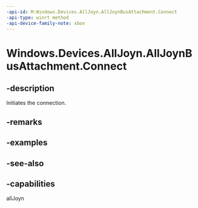 ```yaml
---
-api-id: M:Windows.Devices.AllJoyn.AllJoynBusAttachment.Connect
-api-type: winrt method
-api-device-family-note: xbox
---
```


<!-- Method syntax
public void Connect()
-->

# Windows.Devices.AllJoyn.AllJoynBusAttachment.Connect

## -description
Initiates the connection.

## -remarks

## -examples

## -see-also


## -capabilities
allJoyn
